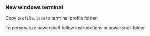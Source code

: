 ### New windows terminal

Copy `profile.json` to terminal profile folder.

To personalize powershell follow instrucctions in powershell folder